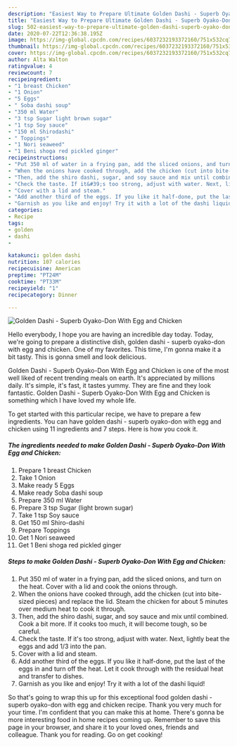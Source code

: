 ```yaml
---
description: "Easiest Way to Prepare Ultimate Golden Dashi - Superb Oyako-Don With Egg and Chicken"
title: "Easiest Way to Prepare Ultimate Golden Dashi - Superb Oyako-Don With Egg and Chicken"
slug: 502-easiest-way-to-prepare-ultimate-golden-dashi-superb-oyako-don-with-egg-and-chicken
date: 2020-07-22T12:36:38.195Z
image: https://img-global.cpcdn.com/recipes/6037232193372160/751x532cq70/golden-dashi-superb-oyako-don-with-egg-and-chicken-recipe-main-photo.jpg
thumbnail: https://img-global.cpcdn.com/recipes/6037232193372160/751x532cq70/golden-dashi-superb-oyako-don-with-egg-and-chicken-recipe-main-photo.jpg
cover: https://img-global.cpcdn.com/recipes/6037232193372160/751x532cq70/golden-dashi-superb-oyako-don-with-egg-and-chicken-recipe-main-photo.jpg
author: Alta Walton
ratingvalue: 4
reviewcount: 7
recipeingredient:
- "1 breast Chicken"
- "1 Onion"
- "5 Eggs"
- " Soba dashi soup"
- "350 ml Water"
- "3 tsp Sugar light brown sugar"
- "1 tsp Soy sauce"
- "150 ml Shirodashi"
- " Toppings"
- "1 Nori seaweed"
- "1 Beni shoga red pickled ginger"
recipeinstructions:
- "Put 350 ml of water in a frying pan, add the sliced onions, and turn on the heat. Cover with a lid and cook the onions through."
- "When the onions have cooked through, add the chicken (cut into bite-sized pieces) and replace the lid. Steam the chicken for about 5 minutes over medium heat to cook it through."
- "Then, add the shiro dashi, sugar, and soy sauce and mix until combined. Cook a bit more. If it cooks too much, it will become tough, so be careful."
- "Check the taste. If it&#39;s too strong, adjust with water. Next, lightly beat the eggs and add 1/3 into the pan."
- "Cover with a lid and steam."
- "Add another third of the eggs. If you like it half-done, put the last of the eggs in and turn off the heat. Let it cook through with the residual heat and transfer to dishes."
- "Garnish as you like and enjoy! Try it with a lot of the dashi liquid!"
categories:
- Recipe
tags:
- golden
- dashi
- 

katakunci: golden dashi  
nutrition: 107 calories
recipecuisine: American
preptime: "PT24M"
cooktime: "PT33M"
recipeyield: "1"
recipecategory: Dinner

---
```



![Golden Dashi - Superb Oyako-Don With Egg and Chicken](https://img-global.cpcdn.com/recipes/6037232193372160/751x532cq70/golden-dashi-superb-oyako-don-with-egg-and-chicken-recipe-main-photo.jpg)

Hello everybody, I hope you are having an incredible day today. Today, we're going to prepare a distinctive dish, golden dashi - superb oyako-don with egg and chicken. One of my favorites. This time, I'm gonna make it a bit tasty. This is gonna smell and look delicious.

Golden Dashi - Superb Oyako-Don With Egg and Chicken is one of the most well liked of recent trending meals on earth. It's appreciated by millions daily. It's simple, it's fast, it tastes yummy. They are fine and they look fantastic. Golden Dashi - Superb Oyako-Don With Egg and Chicken is something which I have loved my whole life.




To get started with this particular recipe, we have to prepare a few ingredients. You can have golden dashi - superb oyako-don with egg and chicken using 11 ingredients and 7 steps. Here is how you cook it.

<!--inarticleads1-->

##### The ingredients needed to make Golden Dashi - Superb Oyako-Don With Egg and Chicken:

1. Prepare 1 breast Chicken
1. Take 1 Onion
1. Make ready 5 Eggs
1. Make ready  Soba dashi soup
1. Prepare 350 ml Water
1. Prepare 3 tsp Sugar (light brown sugar)
1. Take 1 tsp Soy sauce
1. Get 150 ml Shiro-dashi
1. Prepare  Toppings
1. Get 1 Nori seaweed
1. Get 1 Beni shoga red pickled ginger




<!--inarticleads2-->

##### Steps to make Golden Dashi - Superb Oyako-Don With Egg and Chicken:

1. Put 350 ml of water in a frying pan, add the sliced onions, and turn on the heat. Cover with a lid and cook the onions through.
1. When the onions have cooked through, add the chicken (cut into bite-sized pieces) and replace the lid. Steam the chicken for about 5 minutes over medium heat to cook it through.
1. Then, add the shiro dashi, sugar, and soy sauce and mix until combined. Cook a bit more. If it cooks too much, it will become tough, so be careful.
1. Check the taste. If it&#39;s too strong, adjust with water. Next, lightly beat the eggs and add 1/3 into the pan.
1. Cover with a lid and steam.
1. Add another third of the eggs. If you like it half-done, put the last of the eggs in and turn off the heat. Let it cook through with the residual heat and transfer to dishes.
1. Garnish as you like and enjoy! Try it with a lot of the dashi liquid!




So that's going to wrap this up for this exceptional food golden dashi - superb oyako-don with egg and chicken recipe. Thank you very much for your time. I'm confident that you can make this at home. There's gonna be more interesting food in home recipes coming up. Remember to save this page in your browser, and share it to your loved ones, friends and colleague. Thank you for reading. Go on get cooking!
